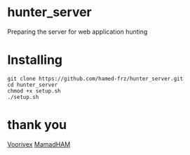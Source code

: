 # hunter_server
Preparing the server for web application hunting
# Installing
```
git clone https://github.com/hamed-frz/hunter_server.git
cd hunter_server
chmod +x setup.sh
./setup.sh
```
# thank you
[Voorivex](https://github.com/Voorivex/OOB-Server)
[MamadHAM](https://github.com/MamadHAM)
